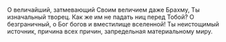 О величайший, затмевающий Своим величием даже Брахму, Ты изначальный творец. Как же им не падать ниц перед Тобой? О безграничный, о Бог богов и вместилище вселенной! Ты неистощимый источник, причина всех причин, запредельная материальному миру.